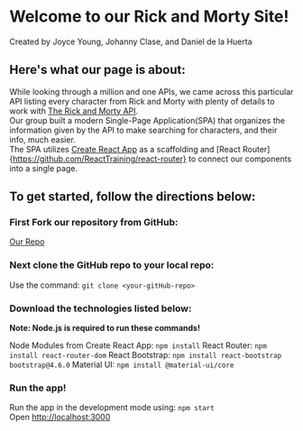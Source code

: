 # Welcome to our Rick and Morty Site!

Created by Joyce Young, Johanny Clase, and Daniel de la Huerta

## Here's what our page is about:

While looking through a million and one APIs, we came across this particular API listing every character from Rick and Morty with plenty of details to work with [The Rick and Morty API](https://rickandmortyapi.com/).\
Our group built a modern Single-Page Application(SPA) that organizes the information given by the API to make searching for characters, and their info, much easier.\
The SPA utilizes [Create React App](https://github.com/facebook/create-react-app) as a scaffolding and [React Router]{https://github.com/ReactTraining/react-router} to connect our components into a single page.

## To get started, follow the directions below:

### First Fork our repository from GitHub:

[Our Repo](https://github.com/fruityvice-react-capstone/capstone-project.git)

### Next clone the GitHub repo to your local repo:

Use the command: `git clone <your-gitHub-repo>`

### Download the technologies listed below:

**Note: Node.js is required to run these commands!**

Node Modules from Create React App: `npm install`
React Router: `npm install react-router-dom`
React Bootstrap: `npm install react-bootstrap bootstrap@4.6.0`
Material UI: `npm install @material-ui/core`

### Run the app!

Run the app in the development mode using: `npm start`\
Open [http://localhost:3000](http://localhost:3000)

